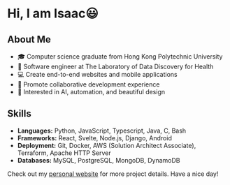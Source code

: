 # Hi, I am Isaac😃

## About Me

- 🎓 Computer science graduate from Hong Kong Polytechnic University
- 💼 Software engineer at The Laboratory of Data Discovery for Health
- 💻 Create end-to-end websites and mobile applications
- 🎨 Promote collaborative development experience 
- 🚀 Interested in AI, automation, and beautiful design

## Skills

- **Languages:** Python, JavaScript, Typescript, Java, C, Bash
- **Frameworks:** React, Svelte, Node.js, Django, Android
- **Deployment:** Git, Docker, AWS (Solution Architect Associate), Terraform, Apache HTTP Server
- **Databases:** MySQL, PostgreSQL, MongoDB, DynamoDB

Check out my [personal website](isaachkwu.github.hk) for more project details. Have a nice day!
